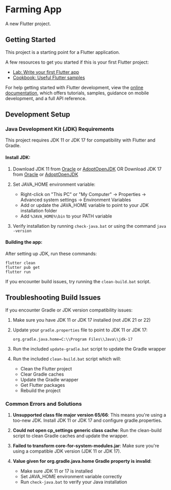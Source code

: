 # Farming App

A new Flutter project.

## Getting Started

This project is a starting point for a Flutter application.

A few resources to get you started if this is your first Flutter project:

- [Lab: Write your first Flutter app](https://docs.flutter.dev/get-started/codelab)
- [Cookbook: Useful Flutter samples](https://docs.flutter.dev/cookbook)

For help getting started with Flutter development, view the
[online documentation](https://docs.flutter.dev/), which offers tutorials,
samples, guidance on mobile development, and a full API reference.

## Development Setup

### Java Development Kit (JDK) Requirements

This project requires JDK 11 or JDK 17 for compatibility with Flutter and Gradle.

#### Install JDK:
1. Download JDK 11 from [Oracle](https://www.oracle.com/java/technologies/javase/jdk11-archive-downloads.html) or [AdoptOpenJDK](https://adoptium.net/)
   OR
   Download JDK 17 from [Oracle](https://www.oracle.com/java/technologies/javase/jdk17-archive-downloads.html) or [AdoptOpenJDK](https://adoptium.net/)

2. Set JAVA_HOME environment variable:
   - Right-click on "This PC" or "My Computer" → Properties → Advanced system settings → Environment Variables
   - Add or update the JAVA_HOME variable to point to your JDK installation folder
   - Add `%JAVA_HOME%\bin` to your PATH variable

3. Verify installation by running `check-java.bat` or using the command `java -version`

#### Building the app:
After setting up JDK, run these commands:
```
flutter clean
flutter pub get
flutter run
```

If you encounter build issues, try running the `clean-build.bat` script.

## Troubleshooting Build Issues

If you encounter Gradle or JDK version compatibility issues:

1. Make sure you have JDK 11 or JDK 17 installed (not JDK 21 or 22)

2. Update your `gradle.properties` file to point to JDK 11 or JDK 17:
   ```
   org.gradle.java.home=C:\\Program Files\\Java\\jdk-17
   ```

3. Run the included `update-gradle.bat` script to update the Gradle wrapper

4. Run the included `clean-build.bat` script which will:
   - Clean the Flutter project
   - Clear Gradle caches
   - Update the Gradle wrapper
   - Get Flutter packages
   - Rebuild the project

### Common Errors and Solutions

1. **Unsupported class file major version 65/66**:
   This means you're using a too-new JDK. Install JDK 11 or JDK 17 and configure gradle.properties.

2. **Could not open cp_settings generic class cache**:
   Run the clean-build script to clean Gradle caches and update the wrapper.

3. **Failed to transform core-for-system-modules.jar**:
   Make sure you're using a compatible JDK version (JDK 11 or JDK 17).

4. **Value given for org.gradle.java.home Gradle property is invalid**:
   - Make sure JDK 11 or 17 is installed
   - Set JAVA_HOME environment variable correctly
   - Run `check-java.bat` to verify your Java installation

